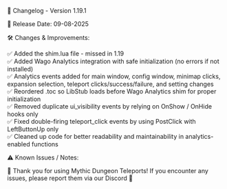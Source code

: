 📜 Changelog - Version 1.19.1    
  
📅 Release Date: 09-08-2025  
  
🛠️ Changes & Improvements:  
  
✅ Added the shim.lua file - missed in 1.19  
✅ Added Wago Analytics integration with safe initialization (no errors if not installed)  
✅ Analytics events added for main window, config window, minimap clicks, expansion selection, teleport clicks/success/failure, and setting changes  
✅ Reordered .toc so LibStub loads before Wago Analytics shim for proper initialization  
✅ Removed duplicate ui_visibility events by relying on OnShow / OnHide hooks only  
✅ Fixed double-firing teleport_click events by using PostClick with LeftButtonUp only  
✅ Cleaned up code for better readability and maintainability in analytics-enabled functions  
  
⚠️ Known Issues / Notes:  
  
🚀 Thank you for using Mythic Dungeon Teleports! If you encounter any issues, please report them via our Discord 🚀  


